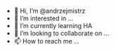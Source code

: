 - 👋 Hi, I’m @andrzejmistrz
- 👀 I’m interested in ...
- 🌱 I’m currently learning HA
- 💞️ I’m looking to collaborate on ...
- 📫 How to reach me ...

<!---
andrzejmistrz/andrzejmistrz is a ✨ special ✨ repository because its `README.md` (this file) appears on your GitHub profile.
You can click the Preview link to take a look at your changes.
--->
